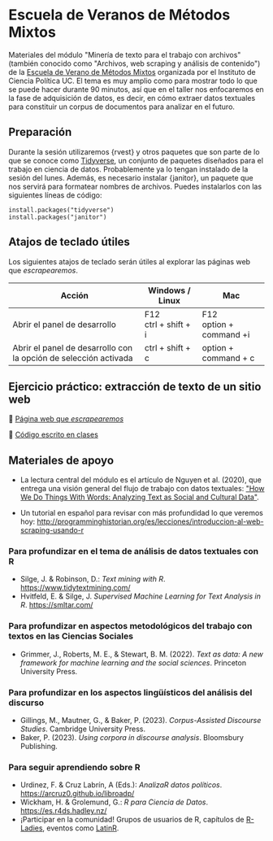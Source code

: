 # Escuela de Veranos de Métodos Mixtos

Materiales del módulo "Minería de texto para el trabajo con archivos" (también conocido como "Archivos, web scraping y análisis de contenido") de la [Escuela de Verano de Métodos Mixtos](https://cienciapolitica.uc.cl/escuela-de-metodos-mixtos/emm-2024) organizada por el Instituto de Ciencia Política UC. 
El tema es muy amplio como para mostrar todo lo que se puede hacer durante 90 minutos, así que en el taller nos enfocaremos en la fase de adquisición de datos, es decir, en cómo extraer datos textuales para constituir un corpus de documentos para analizar en el futuro.

## Preparación

Durante la sesión utilizaremos {rvest} y otros paquetes que son parte de lo que se conoce como [Tidyverse](https://www.tidyverse.org/), un conjunto de paquetes diseñados para el trabajo en ciencia de datos. Probablemente ya lo tengan instalado de la sesión del lunes. Además, es necesario instalar {janitor}, un paquete que nos servirá para formatear nombres de archivos. Puedes instalarlos con las siguientes líneas de código:

```
install.packages("tidyverse")
install.packages("janitor")
```

## Atajos de teclado útiles

Los siguientes atajos de teclado serán útiles al explorar las páginas web que _escrapearemos_.

| Acción | Windows / Linux | Mac |
|---|---|---|
| Abrir el panel de desarrollo | F12<br/>ctrl + shift + i | F12<br/>option + command +i |
| Abrir el panel de desarrollo con la opción de selección activada | ctrl + shift + c | option + command + c |

## Ejercicio práctico: extracción de texto de un sitio web

🔗 [Página web que _escrapearemos_](https://prensa.presidencia.cl/discurso.aspx?id=278977)

:page_facing_up: [Código escrito en clases](https://www.dropbox.com/scl/fi/sqlfjpu4tb83faknd1xng/01_extraccion-texto.R?rlkey=nn8pmw1dcrofpy52sk9wv2i44&dl=0)

## Materiales de apoyo

* La lectura central del módulo es el artículo de Nguyen et al. (2020), que entrega una visión general del flujo de trabajo con datos textuales: ["How We Do Things With Words: Analyzing Text as Social and Cultural Data"](https://www.frontiersin.org/articles/10.3389/frai.2020.00062/full).

* Un tutorial en español para revisar con más profundidad lo que veremos hoy: http://programminghistorian.org/es/lecciones/introduccion-al-web-scraping-usando-r

### Para profundizar en el tema de análisis de datos textuales con R

* Silge, J. & Robinson, D.: _Text mining with R_. <https://www.tidytextmining.com/>
* Hvitfeld, E. & Silge, J. _Supervised Machine Learning for Text Analysis in R_. <https://smltar.com/>

### Para profundizar en aspectos metodológicos del trabajo con textos en las Ciencias Sociales

* Grimmer, J., Roberts, M. E., & Stewart, B. M. (2022). _Text as data: A new framework for machine learning and the social sciences_. Princeton University Press.

### Para profundizar en los aspectos lingüísticos del análisis del discurso

* Gillings, M., Mautner, G., & Baker, P. (2023). _Corpus-Assisted Discourse Studies_. Cambridge University Press.
* Baker, P. (2023). _Using corpora in discourse analysis_. Bloomsbury Publishing.

### Para seguir aprendiendo sobre R

* Urdinez, F. & Cruz Labrín, A (Eds.): _AnalizaR datos políticos_. <https://arcruz0.github.io/libroadp/>
* Wickham, H. & Grolemund, G.: _R para Ciencia de Datos_. <https://es.r4ds.hadley.nz/>
* ¡Participar en la comunidad! Grupos de usuarios de R, capítulos de [R-Ladies](https://rladies.org/), eventos como [LatinR](https://latin-r.com/). 
